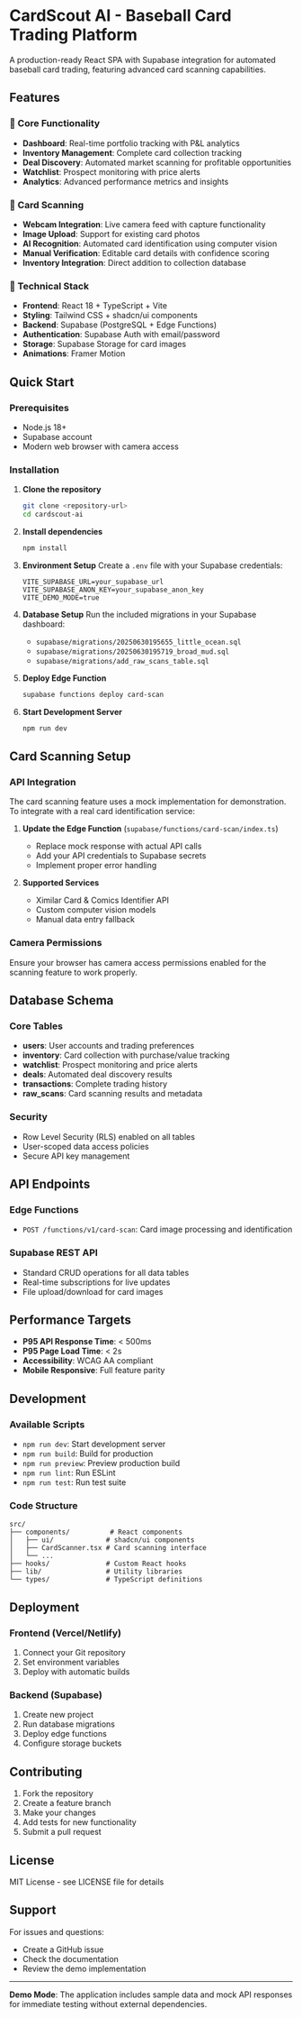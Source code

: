 # CardScout AI - Baseball Card Trading Platform

A production-ready React SPA with Supabase integration for automated baseball card trading, featuring advanced card scanning capabilities.

## Features

### 🎯 Core Functionality
- **Dashboard**: Real-time portfolio tracking with P&L analytics
- **Inventory Management**: Complete card collection tracking
- **Deal Discovery**: Automated market scanning for profitable opportunities
- **Watchlist**: Prospect monitoring with price alerts
- **Analytics**: Advanced performance metrics and insights

### 📱 Card Scanning
- **Webcam Integration**: Live camera feed with capture functionality
- **Image Upload**: Support for existing card photos
- **AI Recognition**: Automated card identification using computer vision
- **Manual Verification**: Editable card details with confidence scoring
- **Inventory Integration**: Direct addition to collection database

### 🔧 Technical Stack
- **Frontend**: React 18 + TypeScript + Vite
- **Styling**: Tailwind CSS + shadcn/ui components
- **Backend**: Supabase (PostgreSQL + Edge Functions)
- **Authentication**: Supabase Auth with email/password
- **Storage**: Supabase Storage for card images
- **Animations**: Framer Motion

## Quick Start

### Prerequisites
- Node.js 18+ 
- Supabase account
- Modern web browser with camera access

### Installation

1. **Clone the repository**
   ```bash
   git clone <repository-url>
   cd cardscout-ai
   ```

2. **Install dependencies**
   ```bash
   npm install
   ```

3. **Environment Setup**
   Create a `.env` file with your Supabase credentials:
   ```env
   VITE_SUPABASE_URL=your_supabase_url
   VITE_SUPABASE_ANON_KEY=your_supabase_anon_key
   VITE_DEMO_MODE=true
   ```

4. **Database Setup**
   Run the included migrations in your Supabase dashboard:
   - `supabase/migrations/20250630195655_little_ocean.sql`
   - `supabase/migrations/20250630195719_broad_mud.sql`
   - `supabase/migrations/add_raw_scans_table.sql`

5. **Deploy Edge Function**
   ```bash
   supabase functions deploy card-scan
   ```

6. **Start Development Server**
   ```bash
   npm run dev
   ```

## Card Scanning Setup

### API Integration
The card scanning feature uses a mock implementation for demonstration. To integrate with a real card identification service:

1. **Update the Edge Function** (`supabase/functions/card-scan/index.ts`)
   - Replace mock response with actual API calls
   - Add your API credentials to Supabase secrets
   - Implement proper error handling

2. **Supported Services**
   - Ximilar Card & Comics Identifier API
   - Custom computer vision models
   - Manual data entry fallback

### Camera Permissions
Ensure your browser has camera access permissions enabled for the scanning feature to work properly.

## Database Schema

### Core Tables
- **users**: User accounts and trading preferences
- **inventory**: Card collection with purchase/value tracking
- **watchlist**: Prospect monitoring and price alerts
- **deals**: Automated deal discovery results
- **transactions**: Complete trading history
- **raw_scans**: Card scanning results and metadata

### Security
- Row Level Security (RLS) enabled on all tables
- User-scoped data access policies
- Secure API key management

## API Endpoints

### Edge Functions
- `POST /functions/v1/card-scan`: Card image processing and identification

### Supabase REST API
- Standard CRUD operations for all data tables
- Real-time subscriptions for live updates
- File upload/download for card images

## Performance Targets

- **P95 API Response Time**: < 500ms
- **P95 Page Load Time**: < 2s
- **Accessibility**: WCAG AA compliant
- **Mobile Responsive**: Full feature parity

## Development

### Available Scripts
- `npm run dev`: Start development server
- `npm run build`: Build for production
- `npm run preview`: Preview production build
- `npm run lint`: Run ESLint
- `npm run test`: Run test suite

### Code Structure
```
src/
├── components/          # React components
│   ├── ui/             # shadcn/ui components
│   ├── CardScanner.tsx # Card scanning interface
│   └── ...
├── hooks/              # Custom React hooks
├── lib/                # Utility libraries
└── types/              # TypeScript definitions
```

## Deployment

### Frontend (Vercel/Netlify)
1. Connect your Git repository
2. Set environment variables
3. Deploy with automatic builds

### Backend (Supabase)
1. Create new project
2. Run database migrations
3. Deploy edge functions
4. Configure storage buckets

## Contributing

1. Fork the repository
2. Create a feature branch
3. Make your changes
4. Add tests for new functionality
5. Submit a pull request

## License

MIT License - see LICENSE file for details

## Support

For issues and questions:
- Create a GitHub issue
- Check the documentation
- Review the demo implementation

---

**Demo Mode**: The application includes sample data and mock API responses for immediate testing without external dependencies.